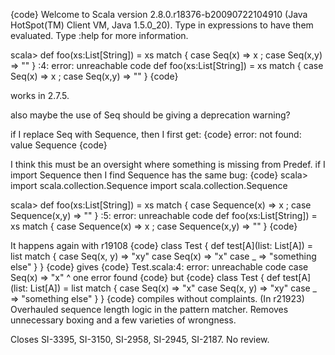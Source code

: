 {code}
Welcome to Scala version 2.8.0.r18376-b20090722104910 (Java HotSpot(TM) Client VM, Java 1.5.0_20).
Type in expressions to have them evaluated.
Type :help for more information.

scala> def foo(xs:List[String]) = xs match { case Seq(x) => x ; case Seq(x,y) => "" }
<console>:4: error: unreachable code
       def foo(xs:List[String]) = xs match { case Seq(x) => x ; case Seq(x,y) => "" }
{code}

works in 2.7.5.

also maybe the use of Seq should be giving a deprecation warning?

if I replace Seq with Sequence, then I first get:
{code}
error: not found: value Sequence
{code}

I think this must be an oversight where something is missing from Predef. if I import
Sequence then I find Sequence has the same bug:
{code}
scala> import scala.collection.Sequence
import scala.collection.Sequence

scala> def foo(xs:List[String]) = xs match { case Sequence(x) => x ; case Sequence(x,y) => "" }
<console>:5: error: unreachable code
       def foo(xs:List[String]) = xs match { case Sequence(x) => x ; case Sequence(x,y) => "" }
{code}

It happens again with r19108
{code}
class Test {
  def test[A](list: List[A]) = list match {
    case Seq(x, y) => "xy"
    case Seq(x) => "x"
    case _ => "something else"
  }
}
{code}
gives
{code}
Test.scala:4: error: unreachable code
    case Seq(x) => "x"
                   ^
one error found
{code}
but
{code}
class Test {
  def test[A](list: List[A]) = list match {
    case Seq(x) => "x"
    case Seq(x, y) => "xy"
    case _ => "something else"
  }
}
{code}
compiles without complaints.
(In r21923) Overhauled sequence length logic in the pattern matcher.  Removes
unnecessary boxing and a few varieties of wrongness.

Closes SI-3395, SI-3150, SI-2958, SI-2945, SI-2187.  No review.

